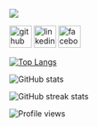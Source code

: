 
![](https://i.redd.it/bpxxqqvps4h91.gif)



[<img src='https://cdn.jsdelivr.net/npm/simple-icons@3.0.1/icons/github.svg' alt='github' height='40'>](https://github.com/jobayer-hossen)  [<img src='https://cdn.jsdelivr.net/npm/simple-icons@3.0.1/icons/linkedin.svg' alt='linkedin' height='40'>](https://www.linkedin.com/in/jobayer-hossen-213a961b2/)  [<img src='https://cdn.jsdelivr.net/npm/simple-icons@3.0.1/icons/facebook.svg' alt='facebook' height='40'>](https://www.facebook.com/emon.hasan.201)  

[![Top Langs](https://github-readme-stats.vercel.app/api/top-langs/?username=jobayer-hossen)](https://github.com/anuraghazra/github-readme-stats)

![GitHub stats](https://github-readme-stats.vercel.app/api?username=jobayer-hossen&show_icons=true)  

![GitHub streak stats](https://streak-stats.demolab.com/?user=jobayer-hossen)  

![Profile views](https://gpvc.arturio.dev/jobayer-hossen)  
